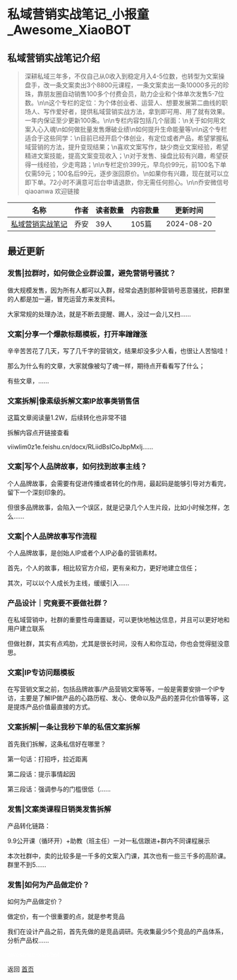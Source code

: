 # 私域营销实战笔记_小报童_Awesome_XiaoBOT

## 私域营销实战笔记介绍
> 深耕私域三年多，不仅自己从0收入到稳定月入4-5位数，也转型为文案操盘手，改一条文案卖出3个8800元课程，一条文案卖出一条10000多元的珍珠，靠朋友圈自动销售100多个付费会员，助力企业和个体单次发售5-7位数。\n\n这个专栏的定位：为个体创业者、运营人、想要发展第二曲线的职场人、写作爱好者，提供私域营销实战方法，拿到即可用、用了就有效果。一年内保证至少更新100条。\n\n专栏内容包括几个层面：\n关于如何用文案入心入魂\n如何做批量发售爆破业绩\n如何提升生命能量等\n\n这个专栏适合于这些同学：\n目前已经开启个体创业，有定位或者产品，希望掌握私域营销的方法，提升变现结果；\n喜欢文案写作，缺少商业文案经验，希望精进文案技能，提高文案变现收入；\n对于发售、操盘比较有兴趣，希望获得一线经验，少走弯路；\n\n专栏定价399元，早鸟价99元，前100名下单仅需59元；100名后99元，逐步涨回原价。\n如果你有兴趣，现在就可以立即下单。72小时不满意可后台申请退款，你无需任何担心。\n\n乔安微信号  
qiaoanwa 欢迎链接  
  


|名称|作者|读者数量|内容数量|更新时间|
|---|---|---|---|---|
|[私域营销实战笔记](https://xiaobot.net/p/qiaoanwa?refer=0b133df9-27dc-423b-8101-639049001c13)|乔安|39人|105篇|2024-08-20|

## 最近更新
### 发售|拉群时，如何做企业群设置，避免营销号骚扰？

做大规模发售，因为所有人都可以入群，经常会遇到那种营销号恶意骚扰，把群里的人都是加一遍，冒充运营方来发资料。

大家常规的处理办法，就是不断去提醒、踢人，没过一会儿又扫......

### 文案|分享一个爆款标题模板，打开率蹭蹭涨

辛辛苦苦花了几天，写了几千字的营销文，结果却没多少人看，也很让人苦恼哇！

那么为什么有的文章，大家就像被勾了魂一样，期待点开看看写了什么；

有些文章，......

### 文案拆解|像素级拆解文案IP故事类销售信

这篇文章阅读量1.2W，后续转化也非常不错

拆解内容点开链接查看

viiwlim0z1e.feishu.cn/docx/RLiidBsICoJbpMxIj......

### 文案|写个人品牌故事，如何找到故事主线？

个人品牌故事，会需要有促进传播或者转化的作用，最起码是能够引导对方看完，留下一个深刻印象的。

但很多品牌故事，会陷入一个误区，就是记录几个人生片段，比如小时候怎样，怎么......

### 文案|个人品牌故事写作流程

个人品牌故事，是创始人IP或者个人IP必备的营销素材。

首先，个人的故事，相比较官方介绍，更有亲和力，更好地建立信任；

其次，可以以个人成长为主线，缓缓引入......

### 产品设计｜究竟要不要做社群？

在私域营销中，社群的重要性毋庸置疑，可以更快地触达信息，并且可以更好地和用户建立联系

但做社群，其实有点鸡肋，尤其是很长时间，没有人和你互动，你也会觉得挺没意思。

### 文案|IP专访问题模板

在写营销文案之前，包括品牌故事/产品营销文案等等，一般是需要安排一个IP专访，主要是了解IP做产品的心路历程、发心、使命以及产品的差异化价值等等，这是提炼产品价值最直接的方式。

### 文案拆解|一条让我秒下单的私信文案拆解

首先我们拆解，这条私信好在哪里？

第一句话：打招呼，拉近距离

第二段话：提示事情起因

第三段话：强调参与的门槛很低（......

### 发售|文案类课程日销类发售拆解

产品转化链路：

9.9公开课（循环开）+助教（班主任）一对一私信跟进+群内不同课程展示

本次社群中，卖的比较多是一千多的文案入门课，其次也有一些三千多的高阶课。群里不到5......

### 发售|如何为产品做定价？

如何为产品做定价？

做定价，有一个很重要的点，就是参考竞品

我们在设计产品之前，首先先做的是竞品调研。先收集最少5个竞品的产品体系，分析产品权......


<a href="https://github.com/Reno9527/awesome-xiaobot" style="color: white; text-decoration: none;">awesome-xiaobot</a>

返回 [首页](../README.md)
